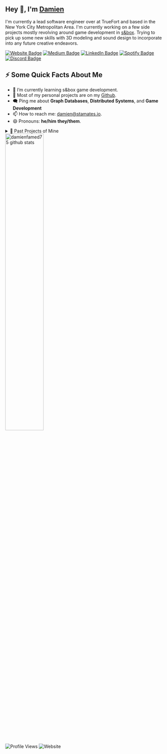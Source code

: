 ## Hey 👋, I'm [Damien](https://damien.stamates.io/)

I'm currently a lead software engineer over at TrueFort and based in the New York City Metropolitan Area. I'm currently working on a few side projects mostly revolving around game development in [s&box](https://sbox.facepunch.com/news). Trying to pick up some new skills with 3D modeling and sound design to incorporate into any future creative endeavors.

<p><a href="https://damien.stamates.io"><img src="https://img.shields.io/badge/damien.stamates.io-4E69C8?style=flat-square&amp;labelColor=36197f&color=36197f&amp;logo=firefoxbrowser&amp;link=https://damien.stamates.io" alt="Website Badge"></a> <a href="https://medium.com/@damienstamates"><img src="https://img.shields.io/badge/@damienstamates-14c767?style=flat-square&amp;labelColor=0A0A0A&color=0A0A0A&amp;logo=Medium&amp;link=https://medium.com/@damienstamates" alt="Medium Badge"></a> <a href="https://www.linkedin.com/in/damien-stamates-a3068212a/"><img src="https://img.shields.io/badge/@damien-0077B5?style=flat-square&amp;labelColor=0077B5&amp;logo=LinkedIn&amp;link=https://www.linkedin.com/in/damien-stamates-a3068212a/" alt="LinkedIn Badge"></a> <a href="https://open.spotify.com/user/damienfamed75"><img src="https://img.shields.io/badge/@damienfamed75-1ED760?style=flat-square&amp;labelColor=fff&amp;logo=Spotify&amp;link=https://open.spotify.com/user/damienfamed75" alt="Spotify Badge"></a> <a href="https://discordapp.com/users/131291427366764544"><img src="https://img.shields.io/badge/Damien%230812-1ED760?style=flat-square&amp;labelColor=fff&color=404eed&amp;logo=discord&amp;link=https://discordapp.com/users/131291427366764544" alt="Discord Badge"></a></p>

<!--<img align="right" width="49%" src="https://media.tenor.com/RmH_QrVCDtAAAAAC/garth-marenghi-darkplace.gif" />-->
<h2>⚡️ Some Quick Facts About Me</h2>
<ul>
<li>🌱 I’m currently learning s&box game development.</li>
<li>📝 Most of my personal projects are on my <a href="https://github.com/damienfamed75">Github</a>.</li>
<li>🗨️ Ping me about <strong>Graph Databases</strong>, <strong>Distributed Systems</strong>, and <strong>Game Development</strong></li>
<li>📫 How to reach me: <a href="mailto:damien@stamates.io">damien@stamates.io</a>.</li>
<li>😄 Pronouns: <strong>he/him</strong> <strong>they/them</strong>.</li>
</ul>

<details>
    <summary>🚀 Past Projects of Mine</summary>
    <li><a target="_blank" href="https://github.com/northwesternmutual/grammes">Grammes - Gremlin QL Wrapper</a></li><li><a target="_blank" href="https://github.com/damienfamed75/quirk">Quirk - A Dgraph Client for Quick Multi-Upserts</a></li><li><a target="_blank" href="https://github.com/damienfamed75/just_another_night">Just Another Night - s&box Game Jam Entry, Oct. 2022</a></li><li><a target="_blank" href="https://github.com/gohort/extra">Extra - Golang Serde-like JSON parser</a></li>
</details>

<img width="49%" src="https://github-readme-stats.vercel.app/api?username=damienfamed75&show_icons=true&count_private=true&theme=transparent" alt="damienfamed75 github stats" />

![Profile Views](https://komarev.com/ghpvc/?username=damienfamed75)
![Website](https://img.shields.io/website?down_color=lightgrey&down_message=offline&up_color=blue&up_message=online&url=https%3A%2F%2Fdamien.stamates.io%2F)
